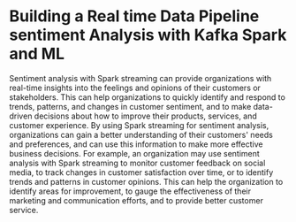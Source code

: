 # Building a Real time Data Pipeline sentiment Analysis with Kafka Spark and ML
Sentiment analysis with Spark streaming can provide organizations with real-time insights into the feelings and opinions of their customers or stakeholders. This can help organizations to quickly identify and respond to trends, patterns, and changes in customer sentiment, and to make data-driven decisions about how to improve their products, services, and customer experience. By using Spark streaming for sentiment analysis, organizations can gain a better understanding of their customers' needs and preferences, and can use this information to make more effective business decisions. For example, an organization may use sentiment analysis with Spark streaming to monitor customer feedback on social media, to track changes in customer satisfaction over time, or to identify trends and patterns in customer opinions. This can help the organization to identify areas for improvement, to gauge the effectiveness of their marketing and communication efforts, and to provide better customer service.